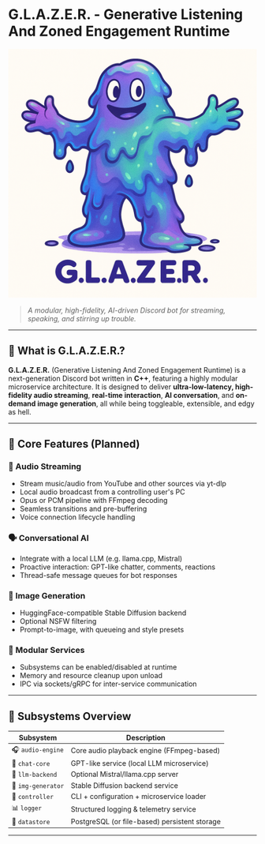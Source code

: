 # G.L.A.Z.E.R. - Generative Listening And Zoned Engagement Runtime

![G.L.A.Z.E.R. Logo](./assets/glazer.png)

> _A modular, high-fidelity, AI-driven Discord bot for streaming, speaking, and stirring up trouble._

---

## 🧠 What is G.L.A.Z.E.R.?
**G.L.A.Z.E.R.** (Generative Listening And Zoned Engagement Runtime) is a next-generation Discord bot written in **C++**, featuring a highly modular microservice architecture. It is designed to deliver **ultra-low-latency, high-fidelity audio streaming**, **real-time interaction**, **AI conversation**, and **on-demand image generation**, all while being toggleable, extensible, and edgy as hell.

---

## 🎯 Core Features (Planned)

### 🎵 Audio Streaming
- Stream music/audio from YouTube and other sources via yt-dlp
- Local audio broadcast from a controlling user's PC
- Opus or PCM pipeline with FFmpeg decoding
- Seamless transitions and pre-buffering
- Voice connection lifecycle handling

### 🗣️ Conversational AI
- Integrate with a local LLM (e.g. llama.cpp, Mistral)
- Proactive interaction: GPT-like chatter, comments, reactions
- Thread-safe message queues for bot responses

### 🎨 Image Generation
- HuggingFace-compatible Stable Diffusion backend
- Optional NSFW filtering
- Prompt-to-image, with queueing and style presets

### 🧩 Modular Services
- Subsystems can be enabled/disabled at runtime
- Memory and resource cleanup upon unload
- IPC via sockets/gRPC for inter-service communication

---

## 🧩 Subsystems Overview

| Subsystem         | Description                                      |
|------------------|--------------------------------------------------|
| 🎧 `audio-engine`   | Core audio playback engine (FFmpeg-based)        |
| 💬 `chat-core`      | GPT-like service (local LLM microservice)        |
| 🧠 `llm-backend`     | Optional Mistral/llama.cpp server                |
| 🎨 `img-generator`  | Stable Diffusion backend service                |
| 🔧 `controller`     | CLI + configuration + microservice loader       |
| 📊 `logger`         | Structured logging & telemetry service          |
| 💾 `datastore`      | PostgreSQL (or file-based) persistent storage   |

---

